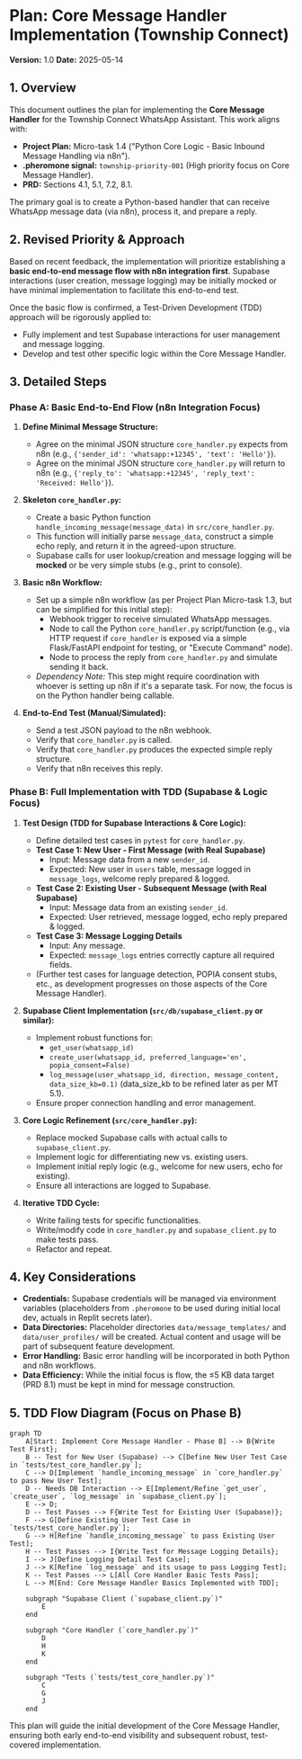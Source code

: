 # Plan: Core Message Handler Implementation (Township Connect)

**Version:** 1.0
**Date:** 2025-05-14

## 1. Overview

This document outlines the plan for implementing the **Core Message Handler** for the Township Connect WhatsApp Assistant. This work aligns with:
*   **Project Plan:** Micro-task 1.4 ("Python Core Logic - Basic Inbound Message Handling via n8n").
*   **.pheromone signal:** `township-priority-001` (High priority focus on Core Message Handler).
*   **PRD:** Sections 4.1, 5.1, 7.2, 8.1.

The primary goal is to create a Python-based handler that can receive WhatsApp message data (via n8n), process it, and prepare a reply.

## 2. Revised Priority & Approach

Based on recent feedback, the implementation will prioritize establishing a **basic end-to-end message flow with n8n integration first**. Supabase interactions (user creation, message logging) may be initially mocked or have minimal implementation to facilitate this end-to-end test.

Once the basic flow is confirmed, a Test-Driven Development (TDD) approach will be rigorously applied to:
*   Fully implement and test Supabase interactions for user management and message logging.
*   Develop and test other specific logic within the Core Message Handler.

## 3. Detailed Steps

### Phase A: Basic End-to-End Flow (n8n Integration Focus)

1.  **Define Minimal Message Structure:**
    *   Agree on the minimal JSON structure `core_handler.py` expects from n8n (e.g., `{'sender_id': 'whatsapp:+12345', 'text': 'Hello'}`).
    *   Agree on the minimal JSON structure `core_handler.py` will return to n8n (e.g., `{'reply_to': 'whatsapp:+12345', 'reply_text': 'Received: Hello'}`).

2.  **Skeleton `core_handler.py`:**
    *   Create a basic Python function `handle_incoming_message(message_data)` in `src/core_handler.py`.
    *   This function will initially parse `message_data`, construct a simple echo reply, and return it in the agreed-upon structure.
    *   Supabase calls for user lookup/creation and message logging will be **mocked** or be very simple stubs (e.g., print to console).

3.  **Basic n8n Workflow:**
    *   Set up a simple n8n workflow (as per Project Plan Micro-task 1.3, but can be simplified for this initial step):
        *   Webhook trigger to receive simulated WhatsApp messages.
        *   Node to call the Python `core_handler.py` script/function (e.g., via HTTP request if `core_handler` is exposed via a simple Flask/FastAPI endpoint for testing, or "Execute Command" node).
        *   Node to process the reply from `core_handler.py` and simulate sending it back.
    *   *Dependency Note:* This step might require coordination with whoever is setting up n8n if it's a separate task. For now, the focus is on the Python handler being callable.

4.  **End-to-End Test (Manual/Simulated):**
    *   Send a test JSON payload to the n8n webhook.
    *   Verify that `core_handler.py` is called.
    *   Verify that `core_handler.py` produces the expected simple reply structure.
    *   Verify that n8n receives this reply.

### Phase B: Full Implementation with TDD (Supabase & Logic Focus)

1.  **Test Design (TDD for Supabase Interactions & Core Logic):**
    *   Define detailed test cases in `pytest` for `core_handler.py`.
    *   **Test Case 1: New User - First Message (with Real Supabase)**
        *   Input: Message data from a new `sender_id`.
        *   Expected: New user in `users` table, message logged in `message_logs`, welcome reply prepared & logged.
    *   **Test Case 2: Existing User - Subsequent Message (with Real Supabase)**
        *   Input: Message data from an existing `sender_id`.
        *   Expected: User retrieved, message logged, echo reply prepared & logged.
    *   **Test Case 3: Message Logging Details**
        *   Input: Any message.
        *   Expected: `message_logs` entries correctly capture all required fields.
    *   (Further test cases for language detection, POPIA consent stubs, etc., as development progresses on those aspects of the Core Message Handler).

2.  **Supabase Client Implementation (`src/db/supabase_client.py` or similar):**
    *   Implement robust functions for:
        *   `get_user(whatsapp_id)`
        *   `create_user(whatsapp_id, preferred_language='en', popia_consent=False)`
        *   `log_message(user_whatsapp_id, direction, message_content, data_size_kb=0.1)` (data_size_kb to be refined later as per MT 5.1).
    *   Ensure proper connection handling and error management.

3.  **Core Logic Refinement (`src/core_handler.py`):**
    *   Replace mocked Supabase calls with actual calls to `supabase_client.py`.
    *   Implement logic for differentiating new vs. existing users.
    *   Implement initial reply logic (e.g., welcome for new users, echo for existing).
    *   Ensure all interactions are logged to Supabase.

4.  **Iterative TDD Cycle:**
    *   Write failing tests for specific functionalities.
    *   Write/modify code in `core_handler.py` and `supabase_client.py` to make tests pass.
    *   Refactor and repeat.

## 4. Key Considerations

*   **Credentials:** Supabase credentials will be managed via environment variables (placeholders from `.pheromone` to be used during initial local dev, actuals in Replit secrets later).
*   **Data Directories:** Placeholder directories `data/message_templates/` and `data/user_profiles/` will be created. Actual content and usage will be part of subsequent feature development.
*   **Error Handling:** Basic error handling will be incorporated in both Python and n8n workflows.
*   **Data Efficiency:** While the initial focus is flow, the ≤5 KB data target (PRD 8.1) must be kept in mind for message construction.

## 5. TDD Flow Diagram (Focus on Phase B)

```mermaid
graph TD
    A[Start: Implement Core Message Handler - Phase B] --> B{Write Test First};
    B -- Test for New User (Supabase) --> C[Define New User Test Case in `tests/test_core_handler.py`];
    C --> D[Implement `handle_incoming_message` in `core_handler.py` to pass New User Test];
    D -- Needs DB Interaction --> E[Implement/Refine `get_user`, `create_user`, `log_message` in `supabase_client.py`];
    E --> D;
    D -- Test Passes --> F{Write Test for Existing User (Supabase)};
    F --> G[Define Existing User Test Case in `tests/test_core_handler.py`];
    G --> H[Refine `handle_incoming_message` to pass Existing User Test];
    H -- Test Passes --> I{Write Test for Message Logging Details};
    I --> J[Define Logging Detail Test Case];
    J --> K[Refine `log_message` and its usage to pass Logging Test];
    K -- Test Passes --> L[All Core Handler Basic Tests Pass];
    L --> M[End: Core Message Handler Basics Implemented with TDD];

    subgraph "Supabase Client (`supabase_client.py`)"
        E
    end

    subgraph "Core Handler (`core_handler.py`)"
        D
        H
        K
    end

    subgraph "Tests (`tests/test_core_handler.py`)"
        C
        G
        J
    end
```

This plan will guide the initial development of the Core Message Handler, ensuring both early end-to-end visibility and subsequent robust, test-covered implementation.